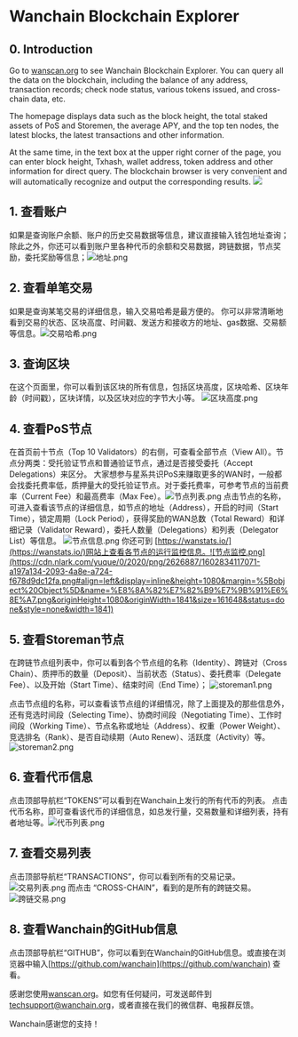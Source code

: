 # Wanchain Blockchain Explorer

## 0. Introduction
Go to [wanscan.org](https://www.wanscan.org/) to see Wanchain Blockchain Explorer. You can query all the data on the blockchain, including the balance of any address, transaction records; check node status, various tokens issued, and cross-chain data, etc.

The homepage displays data such as the block height, the total staked assets of PoS and Storemen, the average APY, and the top ten nodes, the latest blocks, the latest transactions and other information.

At the same time, in the text box at the upper right corner of the page, you can enter block height, Txhash, wallet address, token address and other information for direct query. The blockchain browser is very convenient and will automatically recognize and output the corresponding results.
![](https://cdn.nlark.com/yuque/0/2020/png/2626887/1605758325499-58548798-9903-4e47-9a96-56c716426407.png?x-oss-process=image%2Fresize%2Cw_1492)


## 1. 查看账户
如果是查询账户余额、账户的历史交易数据等信息，建议直接输入钱包地址查询；
除此之外，你还可以看到账户里各种代币的余额和交易数据，跨链数据，节点奖励，委托奖励等信息；![地址.png](https://cdn.nlark.com/yuque/0/2020/png/2626887/1602833893850-1e149fc7-dee6-4bfa-8436-b3f7ab8f101d.png#align=left&display=inline&height=1080&margin=%5Bobject%20Object%5D&name=%E5%9C%B0%E5%9D%80.png&originHeight=1080&originWidth=1841&size=105883&status=done&style=none&width=1841)


## 2. 查看单笔交易
如果是查询某笔交易的详细信息，输入交易哈希是最方便的。
你可以非常清晰地看到交易的状态、区块高度、时间戳、发送方和接收方的地址、gas数据、交易额等信息。![交易哈希.png](https://cdn.nlark.com/yuque/0/2020/png/2626887/1602834021062-3d7f5688-790b-4c82-ae99-fd19edfd542d.png#align=left&display=inline&height=1080&margin=%5Bobject%20Object%5D&name=%E4%BA%A4%E6%98%93%E5%93%88%E5%B8%8C.png&originHeight=1080&originWidth=1841&size=60440&status=done&style=none&width=1841)


## 3. 查询区块
在这个页面里，你可以看到该区块的所有信息，包括区块高度，区块哈希、区块年龄（时间戳），区块详情，以及区块对应的字节大小等。
![区块高度.png](https://cdn.nlark.com/yuque/0/2020/png/2626887/1602834047619-4c799ad4-8284-4221-8399-43bd66a97b63.png#align=left&display=inline&height=1080&margin=%5Bobject%20Object%5D&name=%E5%8C%BA%E5%9D%97%E9%AB%98%E5%BA%A6.png&originHeight=1080&originWidth=1841&size=72922&status=done&style=none&width=1841)
 
## 4. 查看PoS节点
在首页前十节点（Top 10 Validators）的右侧，可查看全部节点（View All）。节点分两类：受托验证节点和普通验证节点，通过是否接受委托（Accept Delegations）来区分。
大家想参与星系共识PoS来赚取更多的WAN时，一般都会找委托费率低，质押量大的受托验证节点。对于委托费率，可参考节点的当前费率（Current Fee）和最高费率（Max Fee）。![节点列表.png](https://cdn.nlark.com/yuque/0/2020/png/2626887/1602834460024-0a67475d-41db-4859-b9b6-c2bb77e0fc5c.png#align=left&display=inline&height=1080&margin=%5Bobject%20Object%5D&name=%E8%8A%82%E7%82%B9%E5%88%97%E8%A1%A8.png&originHeight=1080&originWidth=1840&size=128501&status=done&style=none&width=1840)
点击节点的名称，可进入查看该节点的详细信息，如节点的地址（Address），开启的时间（Start Time），锁定周期（Lock Period），获得奖励的WAN总数（Total Reward）和详细记录（Validator Reward），委托人数量（Delegations）和列表（Delegator List）等信息。 ![节点信息.png](https://cdn.nlark.com/yuque/0/2020/png/2626887/1602834468134-90d731ab-3b82-4b55-b01a-6a632c160cad.png#align=left&display=inline&height=1080&margin=%5Bobject%20Object%5D&name=%E8%8A%82%E7%82%B9%E4%BF%A1%E6%81%AF.png&originHeight=1080&originWidth=1841&size=94689&status=done&style=none&width=1841)
你还可到 [https://wanstats.io/](https://wanstats.io/)网站上查看各节点的运行监控信息。![节点监控.png](https://cdn.nlark.com/yuque/0/2020/png/2626887/1602834117071-a197a134-2093-4a8e-a724-f678d9dc12fa.png#align=left&display=inline&height=1080&margin=%5Bobject%20Object%5D&name=%E8%8A%82%E7%82%B9%E7%9B%91%E6%8E%A7.png&originHeight=1080&originWidth=1841&size=161648&status=done&style=none&width=1841)



## 5. 查看Storeman节点


在跨链节点组列表中，你可以看到各个节点组的名称（Identity）、跨链对（Cross Chain）、质押币的数量（Deposit）、当前状态（Status）、委托费率（Delegate Fee）、以及开始（Start Time）、结束时间（End Time）；
![storeman1.png](https://cdn.nlark.com/yuque/0/2020/png/2626887/1605673741681-3221abfe-445c-4290-b921-2b8e2e5e66f3.png#align=left&display=inline&height=668&margin=%5Bobject%20Object%5D&name=storeman1.png&originHeight=668&originWidth=1672&size=47995&status=done&style=none&width=1672)

点击节点组的名称，可以查看该节点组的详细情况，除了上面提及的那些信息外，还有竞选时间段（Selecting Time）、协商时间段（Negotiating Time）、工作时间段（Working Time）、节点名称或地址（Address）、权重（Power Weight）、竞选排名（Rank）、是否自动续期（Auto Renew）、活跃度（Activity）等。
![storeman2.png](https://cdn.nlark.com/yuque/0/2020/png/2626887/1605673772855-2d335bb1-c5e1-4155-ad37-0c41bba6447f.png#align=left&display=inline&height=1071&margin=%5Bobject%20Object%5D&name=storeman2.png&originHeight=1071&originWidth=1672&size=86104&status=done&style=none&width=1672)


## 6. 查看代币信息
点击顶部导航栏“TOKENS”可以看到在Wanchain上发行的所有代币的列表。
点击代币名称，即可查看该代币的详细信息，如总发行量，交易数量和详细列表，持有者地址等。![代币列表.png](https://cdn.nlark.com/yuque/0/2020/png/2626887/1602834139385-ce6b8870-022e-4f28-9782-283cbc160e64.png#align=left&display=inline&height=1080&margin=%5Bobject%20Object%5D&name=%E4%BB%A3%E5%B8%81%E5%88%97%E8%A1%A8.png&originHeight=1080&originWidth=1841&size=94365&status=done&style=none&width=1841)


## 7. 查看交易列表
点击顶部导航栏“TRANSACTIONS”，你可以看到所有的交易记录。![交易列表.png](https://cdn.nlark.com/yuque/0/2020/png/2626887/1602834387153-c5d12705-d713-4c4a-85d4-6c57c78bca9d.png#align=left&display=inline&height=1080&margin=%5Bobject%20Object%5D&name=%E4%BA%A4%E6%98%93%E5%88%97%E8%A1%A8.png&originHeight=1080&originWidth=1842&size=122545&status=done&style=none&width=1842)
而点击 “CROSS-CHAIN”，看到的是所有的跨链交易。![跨链交易.png](https://cdn.nlark.com/yuque/0/2020/png/2626887/1602834179277-50b785b7-95b1-45c7-b79d-e2bdbe8ed047.png#align=left&display=inline&height=1080&margin=%5Bobject%20Object%5D&name=%E8%B7%A8%E9%93%BE%E4%BA%A4%E6%98%93.png&originHeight=1080&originWidth=1841&size=116227&status=done&style=none&width=1841)
## 8. 查看Wanchain的GitHub信息
点击顶部导航栏“GITHUB”，你可以看到在Wanchain的GitHub信息。或直接在浏览器中输入[https://github.com/wanchain](https://github.com/wanchain) 查看。


感谢您使用[wanscan.org](https://www.wanscan.org/)。如您有任何疑问，可发送邮件到[techsupport@wanchain.org](mailto:techsupport@wanchain.org)，或者直接在我们的微信群、电报群反馈。


Wanchain感谢您的支持！
